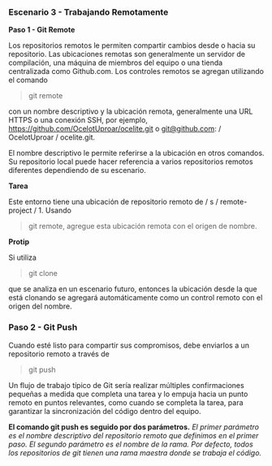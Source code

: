### Escenario 3 - Trabajando Remotamente


**Paso 1 - Git Remote**

Los repositorios remotos le permiten compartir cambios desde o hacia su repositorio. Las ubicaciones remotas son generalmente un servidor de compilación, una máquina de miembros del equipo o una tienda centralizada como Github.com. Los controles remotos se agregan utilizando el comando 
>git remote 

con un nombre descriptivo y la ubicación remota, generalmente una URL HTTPS o una conexión SSH, por ejemplo, https://github.com/OcelotUproar/ocelite.git o git@github.com: / OcelotUproar / ocelite.git.

El nombre descriptivo le permite referirse a la ubicación en otros comandos. Su repositorio local puede hacer referencia a varios repositorios remotos diferentes dependiendo de su escenario.

**Tarea**

Este entorno tiene una ubicación de repositorio remoto de / s / remote-project / 1. Usando 
>git remote, agregue esta ubicación remota con el origen de nombre.

**Protip**

Si utiliza 
>git clone 

que se analiza en un escenario futuro, entonces la ubicación desde la que está clonando se agregará automáticamente como un control remoto con el origen del nombre.


### Paso 2 - Git Push

Cuando esté listo para compartir sus compromisos, debe enviarlos a un repositorio remoto a través de
> git push

Un flujo de trabajo típico de Git sería realizar múltiples confirmaciones pequeñas a medida que completa una tarea y lo empuja hacia un punto remoto en puntos relevantes, como cuando se completa la tarea, para garantizar la sincronización del código dentro del equipo.

**El comando git push es seguido por dos parámetros.** *El primer parámetro es el nombre descriptivo del repositorio remoto que definimos en el primer paso. El segundo parámetro es el nombre de la rama. Por defecto, todos los repositorios de git tienen una rama maestra donde se trabaja el código.*

